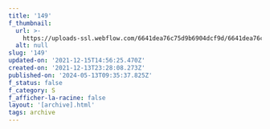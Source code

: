 ```yaml
---
title: '149'
f_thumbnail:
  url: >-
    https://uploads-ssl.webflow.com/6641dea76c75d9b6904dcf9d/6641dea76c75d9b6904dd27a_149.jpg
  alt: null
slug: '149'
updated-on: '2021-12-15T14:56:25.470Z'
created-on: '2021-12-13T23:28:08.273Z'
published-on: '2024-05-13T09:35:37.825Z'
f_status: false
f_category: S
f_afficher-la-racine: false
layout: '[archive].html'
tags: archive
---
```



